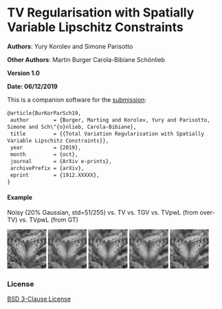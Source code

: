 # TV Regularisation with Spatially Variable Lipschitz Constraints

**Authors**: Yury Korolev and Simone Parisotto

**Other Authors**: 
Martin Burger
Carola-Bibiane Schönlieb

**Version 1.0**

**Date: 06/12/2019**

This is a companion software for the [submission](https://arxiv.org/pdf/1912.XXXXX.pdf):

```
@article{BurKorParSch19,
 author        = {Burger, Marting and Korolev, Yury and Parisotto, Simone and Sch\"{o}nlieb, Carola-Bibiane},
 title         = {{Total Variation Regularisation with Spatially Variable Lipschitz Constraints}},
 year          = {2019},
 month         = {oct}, 
 journal       = {ArXiv e-prints},
 archivePrefix = {arXiv},
 eprint        = {1912.XXXXX},
}
```

#### Example
Noisy (20% Gaussian, std=51/255) vs. TV vs. TGV vs. TVpwL (from over-TV) vs. TVpwL (from GT)

<img src="./results/u_noise.png" width=18%> <img src="./results/u_TV_PDHG_SSIM0.64412_PSNR23.805_cputime16.99.png" width=18%> <img src="./results/u_TGV_PDHG_SSIM0.68934_PSNR24.5645_cputime111.42.png" width=18%> <img src="./results/u_TVpwL_PDHG_over_TV_SSIM0.67273_PSNR24.0509_cputime38.13.png" width=18%>  <img src="./results/u_TVpwL_PDHG_GT_SSIM0.82569_PSNR27.008_cputime17.07.png" width=18%> 

### License
[BSD 3-Clause License](https://opensource.org/licenses/BSD-3-Clause)
